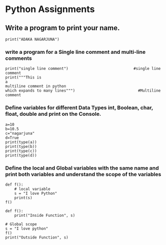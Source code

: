 # Python Assignments



## **Write a program to print your name.**

```
print("ADAKA NAGARJUNA")
```


###  **write a program for a Single line comment and multi-line comments**

```
print("single line comment")                             #single line comment  
print("""This is 
a 
multiline comment in python
which expands to many lines""")                            #Multiline comment
```

### **Define variables for different Data Types int, Boolean, char, float, double and print on the Console.**


```
a=10
b=10.5
c="nagarjuna"
d=True
print(type(a))
print(type(b))
print(type(c))
print(type(d))
```

### **Define the local and Global variables with the same name and print both variables and understand the scope of the variables**

```
def f():
    # local variable
    s = "I love Python"
    print(s)
f()

def f():
    print("Inside Function", s)
 
# Global scope
s = "I love python"
f()
print("Outside Function", s)
```


